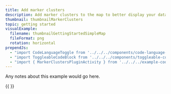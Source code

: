 ```yaml
---
title: Add marker clusters
description: Add marker clusters to the map to better display your data.
thumbnail: thumbnailMarkerClusters
topic: getting started
visualExample:
  filename: thumbnailGettingStartedSimpleMap
  fileFormat: png
  rotation: horizontal
prependJs:
  - "import CodeLanguageToggle from '../../../components/code-language-toggle'"
  - "import ToggleableCodeBlock from '../../../components/toggleable-code-block'"
  - "import { MarkerClustersPluginActivity } from '../../../example-code/MarkerClustersPluginActivity.js'"
---
```


Any notes about this example would go here. 

{{
  <CodeLanguageToggle />
  <ToggleableCodeBlock 
    codeSnippet={MarkerClustersPluginActivity}
  />
}}

